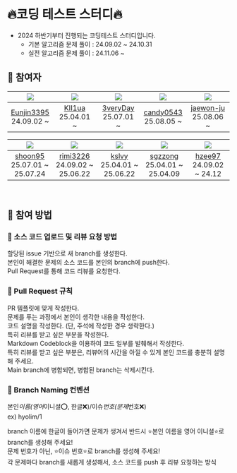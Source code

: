 # 🔥코딩 테스트 스터디🔥

- 2024 하반기부터 진행되는 코딩테스트 스터디입니다.
  - 기본 알고리즘 문제 풀이 : 24.09.02 ~ 24.10.31
  - 실전 알고리즘 문제 풀이 : 24.11.06 ~

## 🔸 참여자

| ![](https://avatars.githubusercontent.com/u/114724403?v=4) | ![](https://avatars.githubusercontent.com/u/86961575?v=4) | ![](https://avatars.githubusercontent.com/u/113419425?v=4) | ![](https://avatars.githubusercontent.com/u/42308232?v=4) | ![](https://avatars.githubusercontent.com/u/55091003?v=4) |
| :--------------------------------------------------------: | :-------------------------------------------------------: | :--------------------------------------------------------: | :-------------------------------------------------------: | :-------------------------------------------------------: |
| [Eunjin3395](https://github.com/Eunjin3395)<br/>24.09.02 ~ |    [KII1ua](https://github.com/KII1ua)<br/>25.04.01 ~     |   [3veryDay](https://github.com/3veryDay)<br/>25.07.01 ~   | [candy0543](https://github.com/candy0543)<br/>25.08.05 ~  | [jaewon-ju](https://github.com/jaewon-ju)<br/>25.08.06 ~  |

|   ![](https://avatars.githubusercontent.com/u/78721630?v=4)   |    ![](https://avatars.githubusercontent.com/u/91868155?v=4)    | ![](https://avatars.githubusercontent.com/u/112928885?v=4) |   ![](https://avatars.githubusercontent.com/u/86835751?v=4)   | ![](https://avatars.githubusercontent.com/u/136284855?v=4) |
| :-----------------------------------------------------------: | :-------------------------------------------------------------: | :--------------------------------------------------------: | :-----------------------------------------------------------: | :--------------------------------------------------------: |
| [shoon95](https://github.com/shoon95)<br/>25.07.01 ~ 25.07.24 | [rimi3226](https://github.com/rimi3226)<br/>24.09.02 ~ 25.06.22 | [kslvy](https://github.com/kslvy)<br/>25.04.01 ~ 25.06.22  | [sgzzong](https://github.com/sgzzong)<br/>25.04.01 ~ 25.04.09 |  [hzee97](https://github.com/hzee97)<br/>24.09.02 ~ 24.12  |

<br/>

## 🔸 참여 방법

### 🔹 소스 코드 업로드 및 리뷰 요청 방법

할당된 issue 기반으로 새 branch를 생성한다.  
본인이 해결한 문제의 소스 코드를 본인의 branch에 push한다.  
Pull Request를 통해 코드 리뷰를 요청한다.

### 🔹 Pull Request 규칙

PR 템플릿에 맞게 작성한다.  
문제를 푸는 과정에서 본인이 생각한 내용을 작성한다.  
코드 설명을 작성한다. (단, 주석에 작성한 경우 생략한다.)  
특히 리뷰를 받고 싶은 부분을 작성한다.  
Markdown Codeblock을 이용하여 코드 일부를 발췌해서 작성한다.  
특히 리뷰를 받고 싶은 부분은, 리뷰어의 시간을 아낄 수 있게 본인 코드를 충분히 설명해 주세요.  
Main branch에 병합되면, 병합된 branch는 삭제시킨다.

### 🔹 Branch Naming 컨벤션

본인*이름(영어*이니셜⭕, 한글❌)/이슈*번호(문제*번호❌)  
ex) hyolim/1

branch 이름에 한글이 들어가면 문제가 생겨서 반드시 ⭐본인 이름을 영어 이니셜⭐로 branch를 생성해 주세요!  
문제 번호가 아닌, ⭐이슈 번호⭐로 branch를 생성해 주세요!  
각 문제마다 branch를 새롭게 생성해서, 소스 코드를 push 후 리뷰 요청하는 방식
